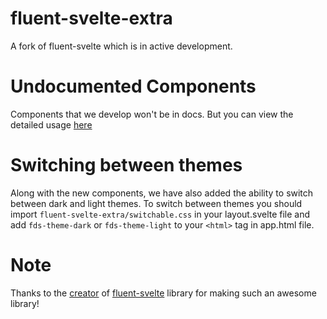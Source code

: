 # fluent-svelte-extra

A fork of fluent-svelte which is in active development.

# Undocumented Components

Components that we develop won't be in docs. But you can view the detailed usage [here](https://github.com/OpenAnime/fluent-svelte-extra/blob/main/src/routes/test/index.svelte)

# Switching between themes

Along with the new components, we have also added the ability to switch between dark and light themes. To switch between themes you should import `fluent-svelte-extra/switchable.css` in your layout.svelte file and add `fds-theme-dark` or `fds-theme-light` to your `<html>` tag in app.html file.

# Note

Thanks to the [creator](https://github.com/Tropix126) of [fluent-svelte](https://github.com/tropix126/fluent-svelte) library for making such an awesome library!
